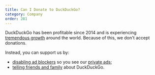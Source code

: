 ```yaml
---
title: Can I Donate to DuckDuckGo?
category: Company
order: 281
---
```


<p>
    DuckDuckGo has been profitable since 2014 and is experiencing <a href="https://duckduckgo.com/traffic">tremendous growth</a> around the world. Because of this, we don't accept donations. 
</p>

<p>
    Instead, you can support us by:
</p>

<ul>
    <li><a href="https://help.duckduckgo.com/duckduckgo-help-pages/settings/adblockers/">disabling ad blockers</a> so you see our <a href="https://help.duckduckgo.com/duckduckgo-help-pages/company/advertising-and-affiliates/">private ads</a>;</li>
    <li><a href="https://duckduckgo.com/spread">telling friends and family</a> about DuckDuckGo.</li>
</ul>

